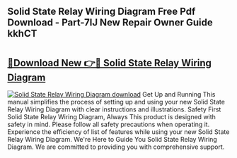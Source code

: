 ## Solid State Relay Wiring Diagram Free Pdf Download - Part-7lJ New Repair Owner Guide kkhCT

# <h2><a href="http://dfrttc.blite.top/?on=Solid+State+Relay+Wiring+Diagram">🔗Download New 👉🔴 Solid State Relay Wiring Diagram</a></h2>

[![Solid State Relay Wiring Diagram download](https://i.imgur.com/lujVjoI.png)](http://dfrttc.blite.top/?on=Solid+State+Relay+Wiring+Diagram)
Get Up and Running This manual simplifies the process of setting up and using your new Solid State Relay Wiring Diagram with clear instructions and illustrations. Safety First Solid State Relay Wiring Diagram, Always This product is designed with safety in mind. Please follow all safety precautions when operating it. Experience the efficiency of list of features while using your new Solid State Relay Wiring Diagram. We're Here to Guide You Solid State Relay Wiring Diagram. We are committed to providing you with comprehensive support.
